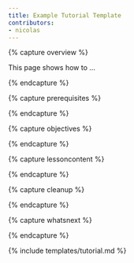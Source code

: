 ```yaml
---
title: Example Tutorial Template
contributors:
- nicolas
---
```


{% capture overview %}

This page shows how to ...

{% endcapture %}

{% capture prerequisites %}

{% endcapture %}


{% capture objectives %}

{% endcapture %}


{% capture lessoncontent %}

{% endcapture %}


{% capture cleanup %}

{% endcapture %}


{% capture whatsnext %}

{% endcapture %}

{% include templates/tutorial.md %}
